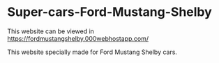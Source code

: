# Super-cars-Ford-Mustang-Shelby
This website can be viewed in https://fordmustangshelby.000webhostapp.com/

This website specially made for Ford Mustang Shelby cars.


